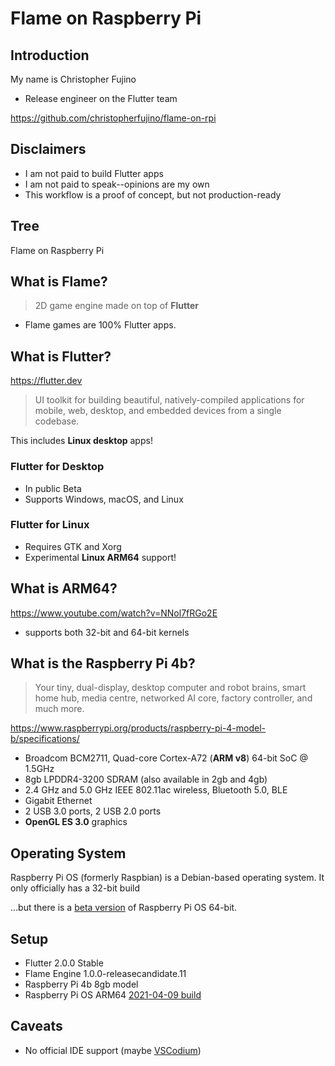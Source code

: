 # Flame on Raspberry Pi

## Introduction

My name is Christopher Fujino
- Release engineer on the Flutter team

https://github.com/christopherfujino/flame-on-rpi

## Disclaimers

- I am not paid to build Flutter apps
- I am not paid to speak--opinions are my own
- This workflow is a proof of concept, but not production-ready

## Tree

Flame on Raspberry Pi

## What is Flame?

> 2D game engine made on top of **Flutter**

- Flame games are 100% Flutter apps.

## What is Flutter?

https://flutter.dev

> UI toolkit for building beautiful, natively-compiled applications for mobile,
> web, desktop, and embedded devices from a single codebase.

This includes **Linux desktop** apps!

### Flutter for Desktop

- In public Beta
- Supports Windows, macOS, and Linux

### Flutter for Linux

- Requires GTK and Xorg
- Experimental **Linux ARM64** support!

## What is ARM64?

https://www.youtube.com/watch?v=NNol7fRGo2E

- supports both 32-bit and 64-bit kernels

## What is the Raspberry Pi 4b?

> Your tiny, dual-display, desktop computer and robot brains, smart home hub,
> media centre, networked AI core, factory controller, and much more.

https://www.raspberrypi.org/products/raspberry-pi-4-model-b/specifications/

- Broadcom BCM2711, Quad-core Cortex-A72 (**ARM v8**) 64-bit SoC @ 1.5GHz
- 8gb LPDDR4-3200 SDRAM (also available in 2gb and 4gb)
- 2.4 GHz and 5.0 GHz IEEE 802.11ac wireless, Bluetooth 5.0, BLE
- Gigabit Ethernet
- 2 USB 3.0 ports, 2 USB 2.0 ports
- **OpenGL ES 3.0** graphics

## Operating System

Raspberry Pi OS (formerly Raspbian) is a Debian-based operating system. It only
officially has a 32-bit build

...but there is a [beta version](https://downloads.raspberrypi.org/raspios_arm64/images/raspios_arm64-2021-04-09/)
of Raspberry Pi OS 64-bit.

## Setup

- Flutter 2.0.0 Stable
- Flame Engine 1.0.0-releasecandidate.11
- Raspberry Pi 4b 8gb model
- Raspberry Pi OS ARM64 [2021-04-09 build](https://downloads.raspberrypi.org/raspios_arm64/images/raspios_arm64-2021-04-09/2021-03-04-raspios-buster-arm64.zip)

## Caveats

- No official IDE support (maybe [VSCodium](https://github.com/VSCodium/vscodium))

